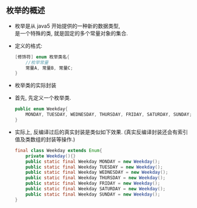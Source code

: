 ## 枚举的概述
- 枚举是从 java5 开始提供的一种新的数据类型,  
  是一个特殊的类, 就是固定的多个常量对象的集合.

- 定义的格式:   
  ```java
  [修饰符] enum 枚举类名{
      //枚举常量
      常量A, 常量B, 常量C;
  }
  ```

- 枚举类的实际封装
- 首先, 先定义一个枚举类.  
  ```java
  public enum Weekday{
      MONDAY, TUESDAY, WEDNESDAY, THURSDAY, FRIDAY, SATURDAY, SUNDAY;
  }
  ```
- 实际上, 反编译过后的真实封装是类似如下效果. 
  (真实反编译封装还会有索引值及类数组的封装等操作.)  
  ```java
  final class Weekday extends Enum{
      private Weekday(){}
      public static final Weekday MONDAY = new Weekday();
      public static final Weekday TUESDAY = new Weekday();
      public static final Weekday WEDNESDAY = new Weekday();
      public static final Weekday THURSDAY = new Weekday();
      public static final Weekday FRIDAY = new Weekday();
      public static final Weekday SATURDAY = new Weekday();
      public static final Weekday SUNDAY = new Weekday();
  }
  ```